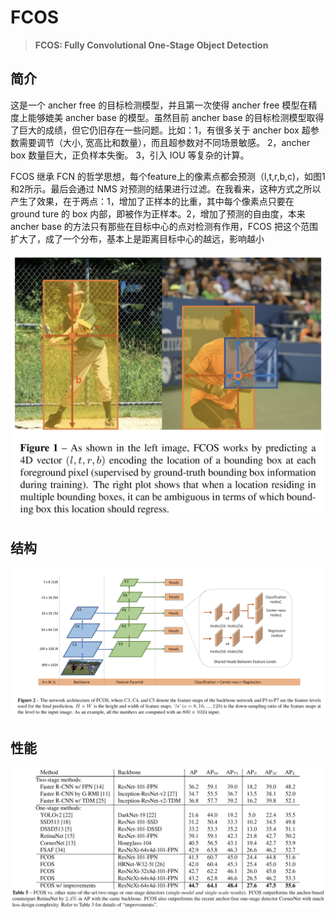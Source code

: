# FCOS
> **FCOS: Fully Convolutional One-Stage Object Detection**

## 简介 
这是一个 ancher free 的目标检测模型，并且第一次使得 ancher free 模型在精度上能够媲美 ancher base 的模型。虽然目前 ancher base 的目标检测模型取得了巨大的成绩，但它仍旧存在一些问题。比如：1，有很多关于 ancher box 超参数需要调节（大小, 宽高比和数量），而且超参数对不同场景敏感。 2，ancher box 数量巨大，正负样本失衡。 3，引入 IOU 等复杂的计算。

FCOS 继承 FCN 的哲学思想，每个feature上的像素点都会预测（l,t,r,b,c)，如图1和2所示。最后会通过 NMS 对预测的结果进行过滤。在我看来，这种方式之所以产生了效果，在于两点：1，增加了正样本的比重，其中每个像素点只要在 ground ture 的 box 内部，即被作为正样本。2，增加了预测的自由度，本来 ancher base 的方法只有那些在目标中心的点对检测有作用，FCOS 把这个范围扩大了，成了一个分布，基本上是距离目标中心的越远，影响越小

![](_images/FCOS_fig1.png)

## 结构
<div style="text-align: center;">

![](_images/FCOS_fig2.png)

</div>

## 性能

<div style="text-align: center;">

![](_images/FCOS_fig3.png)

</div>
